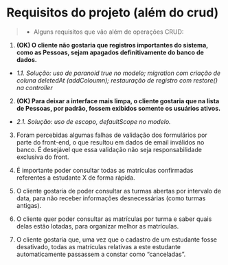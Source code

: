 # Requisitos do projeto (além do crud)

> - Alguns requisitos que vão além de operações CRUD:

1. **(OK) O cliente não gostaria que registros importantes do sistema, como as Pessoas, sejam apagados definitivamente do banco de dados.**
-   *1.1. Solução: uso de paranoid true no modelo; migration com criação de coluna deletedAt (addColoumn); restauração de registro com restore() na controller*

2. **(OK) Para deixar a interface mais limpa, o cliente gostaria que na lista de Pessoas, por padrão, fossem exibidos somente os usuários ativos.**
-   *2.1. Solução: uso de escopo, defaultScope no modelo.*

3. Foram percebidas algumas falhas de validação dos formulários por parte do front-end, o que resultou em dados de email inválidos no banco. É desejável que essa validação não seja responsabilidade exclusiva do front.

4. É importante poder consultar todas as matrículas confirmadas referentes a estudante X de forma rápida.

5. O cliente gostaria de poder consultar as turmas abertas por intervalo de data, para não receber informações desnecessárias (como turmas antigas).

6. O cliente quer poder consultar as matrículas por turma e saber quais delas estão lotadas, para organizar melhor as matrículas.

7. O cliente gostaria que, uma vez que o cadastro de um estudante fosse desativado, todas as matrículas relativas a este estudante automaticamente passassem a constar como “canceladas”.